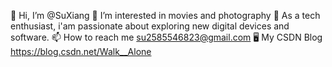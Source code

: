 👋 Hi, I’m @SuXiang
👀 I’m interested in movies and photography
🌱 As a tech enthusiast, i'am passionate about exploring new digital devices and software.
📫 How to reach me su2585546823@gmail.com
🖥 My CSDN Blog https://blog.csdn.net/Walk__Alone
